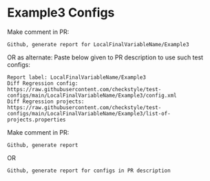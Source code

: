 # Example3 Configs
Make comment in PR:
```
Github, generate report for LocalFinalVariableName/Example3
```
OR as alternate:
Paste below given to PR description to use such test configs:
```
Report label: LocalFinalVariableName/Example3
Diff Regression config: https://raw.githubusercontent.com/checkstyle/test-configs/main/LocalFinalVariableName/Example3/config.xml
Diff Regression projects: https://raw.githubusercontent.com/checkstyle/test-configs/main/LocalFinalVariableName/Example3/list-of-projects.properties
```
Make comment in PR:
```
Github, generate report
```
OR
```
Github, generate report for configs in PR description
```
